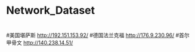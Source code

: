 # Network_Dataset

#
#美国堪萨斯 http://192.151.153.92/
#德国法兰克福 http://176.9.230.96/
#首尔甲骨文 http://140.238.14.51/
#
#
#
